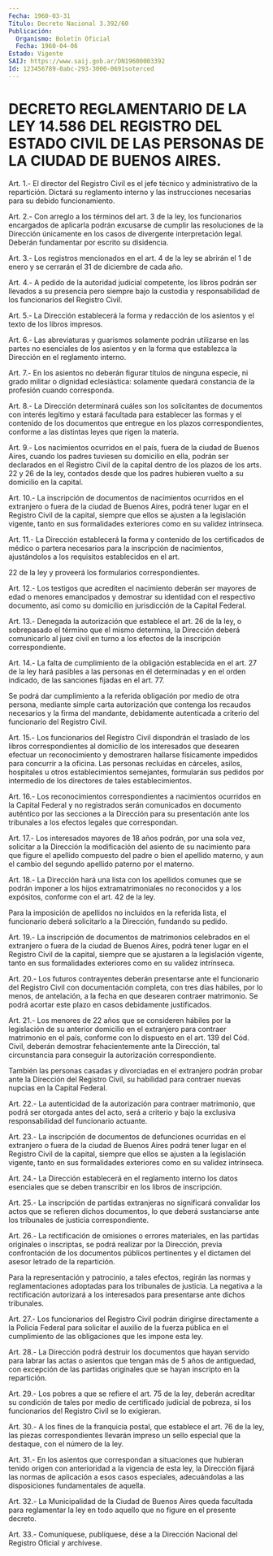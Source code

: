 ```yaml
---
Fecha: 1960-03-31
Título: Decreto Nacional 3.392/60
Publicación:
  Organismo: Boletín Oficial
  Fecha: 1960-04-06
Estado: Vigente
SAIJ: https://www.saij.gob.ar/DN19600003392
Id: 123456789-0abc-293-3000-0691soterced
---
```

# DECRETO REGLAMENTARIO DE LA LEY 14.586 DEL REGISTRO DEL ESTADO CIVIL DE LAS PERSONAS DE LA CIUDAD DE BUENOS AIRES.

<a id="1"></a>
Art.  1.-  El director del Registro Civil es el jefe técnico y administrativo de  la  repartición. Dictará su reglamento interno y las  instrucciones  necesarias    para  su  debido  funcionamiento.

<a id="2"></a>
Art.  2.- Con arreglo a los términos del art. 3 de la ley, los funcionarios  encargados  de  aplicarla podrán excusarse de cumplir las  resoluciones  de  la Dirección  únicamente  en  los  casos  de divergente interpretación  legal.  Deberán  fundamentar por escrito su disidencia.

<a id="3"></a>
Art.  3.-  Los registros mencionados en el art. 4 de la ley se abrirán el 1 de enero  y  se  cerrarán  el  31 de diciembre de cada año.

<a id="4"></a>
Art.  4.-  A  pedido  de la autoridad judicial competente, los libros podrán ser llevados a  su  presencia  pero  siempre  bajo la custodia  y responsabilidad de los funcionarios del Registro Civil.

<a id="5"></a>
Art.  5.- La Dirección establecerá la forma y redacción de los asientos y el texto de los libros impresos.

<a id="6"></a>
Art.  6.-  Las  abreviaturas  y  guarismos  solamente  podrán utilizarse  en  las  partes  no  esenciales de los asientos y en la forma  que  establezca  la  Dirección  en  el  reglamento  interno.

<a id="7"></a>
Art. 7.- En los asientos no deberán figurar títulos de ninguna especie,  ni  grado  militar  o  dignidad  eclesiástica:  solamente quedará constancia de la profesión cuando corresponda.

<a id="8"></a>
Art.  8.- La Dirección determinará cuáles son los solicitantes de  documentos   con  interés  legítimo  y  estará  facultada  para establecer  las  formas  y  el  contenido  de  los  documentos  que entregue en los plazos  correspondientes,  conforme a las distintas leyes que rigen la materia.

<a id="9"></a>
Art.  9.-  Los  nacimientos  ocurridos en el país, fuera de la ciudad de Buenos Aires, cuando los  padres tuviesen su domicilio en ella,  podrán ser declarados en el Registro  Civil  de  la  capital dentro de  los  plazos  de  los  arts.  22 y 26 de la ley, contados desde que los padres hubieren vuelto a su  domicilio en la capital.

<a id="10"></a>
Art. 10.- La inscripción de documentos de nacimientos ocurridos en el  extranjero o fuera de la ciudad de Buenos Aires, podrá tener lugar en  el  Registro  Civil  de  la capital, siempre que ellos se ajusten  a  la  legislación  vigente,  tanto  en  sus  formalidades exteriores como en su validez intrínseca.

<a id="11"></a>
Art. 11.- La Dirección establecerá la forma y contenido de los certificados  de médico o partera necesarios para la inscripción de nacimientos, ajustándolos  a los requisitos establecidos en el art.

22  de  la  ley  y  proveerá  los    formularios  correspondientes.

<a id="12"></a>
Art. 12.- Los testigos que acrediten el nacimiento deberán ser mayores  de edad o menores emancipados y demostrar su identidad con el respectivo  documento,  así como su domicilio en jurisdicción de la Capital Federal.

<a id="13"></a>
Art. 13.- Denegada la autorización que establece el art. 26 de la ley,  o  sobrepasado  el  término  que  el  mismo  determina, la Dirección  deberá comunicarlo al juez civil en turno a los  efectos de la inscripción correspondiente.

<a id="14"></a>
Art. 14.- La falta de cumplimiento de la obligación establecida en el  art.  27  de  la  ley  hará  pasibles  a  las personas en él determinadas  y en el orden indicado, de las sanciones  fijadas  en el art. 77.

Se podrá dar cumplimiento  a  la  referida  obligación por medio de otra persona, mediante simple carta autorización  que  contenga los recaudos    necesarios    y  la  firma  del  mandante,  debidamente autenticada  a  criterio  del    funcionario  del  Registro  Civil.

<a id="15"></a>
Art.  15.-  Los  funcionarios del Registro Civil dispondrán el traslado  de  los  libros  correspondientes  al  domicilio  de  los interesados que desearen  efectuar  un reconocimiento y demostraren hallarse físicamente impedidos para concurrir  a  la  oficina.  Las personas    recluidas  en  cárceles,  asilos,  hospitales  u  otros establecimientos  semejantes, formularán sus pedidos por intermedio de los directores de tales establecimientos.

<a id="16"></a>
Art.  16.-  Los reconocimientos correspondientes a nacimientos ocurridos en la Capital  Federal y no registrados serán comunicados en documento auténtico por  las  secciones  a  la Dirección para su presentación  ante  los  tribunales  a  los  efectos  legales   que correspondan.

<a id="17"></a>
Art.  17.-  Los interesados mayores de 18 años podrán, por una sola vez, solicitar  a  la Dirección la modificación del asiento de su nacimiento para que figure  el  apellido  compuesto  del padre o bien  el  apellido  materno,  y  aun el cambio del segundo apellido paterno por el materno.

<a id="18"></a>
Art. 18.- La Dirección hará una lista con los apellidos comunes que se podrán imponer a los hijos extramatrimoniales no reconocidos  y  a los expósitos, conforme con el art. 42 de la ley.

Para la imposición  de apellidos no incluidos en la referida lista, el funcionario deberá  solicitarlo  a  la  Dirección,  fundando  su pedido.

<a id="19"></a>
Art.  19.-  La  inscripción  de  documentos  de  matrimonios celebrados  en  el extranjero o fuera de la ciudad de Buenos Aires, podrá tener lugar  en  el Registro Civil de la capital, siempre que se ajustaren a la legislación  vigente,  tanto  en sus formalidades exteriores como en su validez intrínseca.

<a id="20"></a>
Art. 20.- Los futuros contrayentes deberán presentarse ante el funcionario  del  Registro  Civil  con  documentación completa, con tres días hábiles, por lo menos, de antelación,  a  la fecha en que desearen contraer matrimonio. Se podrá acortar este plazo  en casos debidamente justificados.

<a id="21"></a>
Art. 21.- Los menores de 22 años que se consideren hábiles por la legislación  de  su  anterior  domicilio  en  el extranjero para contraer  matrimonio  en el país, conforme con lo dispuesto  en  el art. 139 del Cód. Civil,  deberán demostrar fehacientemente ante la Dirección,  tal  circunstancia    para  conseguir  la  autorización correspondiente.

También las personas casadas y divorciadas  en el extranjero podrán probar  ante  la Dirección del Registro Civil,  su  habilidad  para contraer nuevas nupcias en la Capital Federal.

<a id="22"></a>
Art.  22.-  La  autenticidad  de la autorización para contraer matrimonio, que podrá ser otorgada antes  del acto, será a criterio y  bajo  la  exclusiva  responsabilidad  del funcionario  actuante.

<a id="23"></a>
Art. 23.- La inscripción de documentos de defunciones ocurridas en el  extranjero  o fuera de la ciudad de Buenos Aires podrá tener lugar en el Registro  Civil  de  la  capital,  siempre que ellos se ajusten  a  la  legislación  vigente,  tanto  en  sus  formalidades exteriores como en su validez intrínseca.

<a id="24"></a>
Art. 24.- La Dirección establecerá en el reglamento interno los datos  esenciales  que  se  deben  transcribir  en  los  libros  de inscripción.

<a id="25"></a>
Art. 25.- La inscripción de partidas extranjeras no significará convalidar  los  actos  que  se  refieren dichos documentos, lo que deberá sustanciarse ante los tribunales de justicia correspondiente.

<a id="26"></a>
Art.  26.- La rectificación de omisiones o errores materiales, en las partidas  originales  o inscriptas, se podrá realizar por la Dirección,  previa  confrontación    de   los  documentos  públicos pertinentes  y el dictamen del asesor letrado  de  la  repartición.

Para la representación  y  patrocinio, a tales efectos, regirán las normas  y  reglamentaciones  adoptadas    para  los  tribunales  de justicia.  La  negativa  a  la  rectificación  autorizará    a  los interesados para presentarse ante dichos tribunales.

<a id="27"></a>
Art. 27.- Los funcionarios del Registro Civil podrán dirigirse directamente  a  la Policía Federal para solicitar el auxilio de la fuerza pública en  el  cumplimiento  de  las  obligaciones  que les impone esta ley.

<a id="28"></a>
Art. 28.- La Dirección podrá destruir los documentos que hayan servido  para  labrar las actas o asientos que tengan más de 5 años de antiguedad, con  excepción  de  las  partidas  originales que se hayan inscripto en la repartición.

<a id="29"></a>
Art.  29.-  Los  pobres a que se refiere el art. 75 de la ley, deberán acreditar su condición  de  tales  por medio de certificado judicial de pobreza, si los funcionarios del  Registro  Civil se lo exigieran.

<a id="30"></a>
Art. 30.- A los fines de la franquicia postal, que establece el art.  76 de la ley, las piezas correspondientes llevarán impreso un sello  especial   que  la  destaque,  con  el  número  de  la  ley.

<a id="31"></a>
Art.  31.-  En los asientos que correspondan a situaciones que hubieran tenido origen  con anterioridad a la vigencia de esta ley, la  Dirección  fijará  las  normas   de  aplicación  a  esos  casos especiales,  adecuándolas  a  las  disposiciones  fundamentales  de aquella.

<a id="32"></a>
Art.  32.- La Municipalidad de la Ciudad de Buenos Aires queda facultada para  reglamentar la ley en todo aquello que no figure en el presente decreto.

<a id="33"></a>
Art. 33.- Comuníquese, publíquese, dése a la Dirección Nacional del Registro Oficial y archívese.
